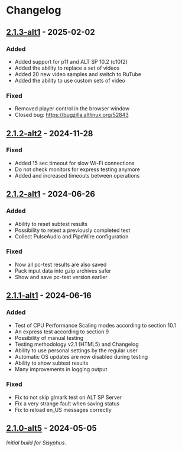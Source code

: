 # Changelog

## [2.1.3-alt1] - 2025-02-02

### Added

- Added support for p11 and ALT SP 10.2 (c10f2)
- Added the ability to replace a set of videos
- Added 20 new video samples and switch to RuTube
- Added the ability to use custom sets of video

### Fixed

- Removed player control in the browser window
- Closed bug: https://bugzilla.altlinux.org/52843

[2.1.3-alt1]: https://github.com/klark973/pc-test/releases/tag/2.1.3-alt1

## [2.1.2-alt2] - 2024-11-28

### Fixed

- Added 15 sec timeout for slow Wi-Fi connections
- Do not check monitors for express testing anymore
- Added and increased timeouts between operations

[2.1.2-alt2]: https://github.com/klark973/pc-test/releases/tag/2.1.2-alt2

## [2.1.2-alt1] - 2024-06-26

### Added

- Ability to reset subtest results
- Possibility to retest a previously completed test
- Collect PulseAudio and PipeWire configuration

### Fixed

- Now all pc-test results are also saved
- Pack input data into gzip archives safer
- Show and save pc-test version earlier

[2.1.2-alt1]: https://github.com/klark973/pc-test/releases/tag/2.1.2-alt1

## [2.1.1-alt1] - 2024-06-16

### Added

- Test of CPU Performance Scaling modes according to section 10.1
- An express test according to section 9
- Possibility of manual testing
- Testing methodology v2.1 (HTML5) and Changelog
- Ability to use personal settings by the regular user
- Automatic OS updates are now disabled during testing
- Ability to show subtest results
- Many improvements in logging output

### Fixed

- Fix to not skip glmark test on ALT SP Server
- Fix a very strange fault when saving status
- Fix to reload en_US messages correctly

[2.1.1-alt1]: https://github.com/klark973/pc-test/releases/tag/2.1.1-alt1

## [2.1.0-alt5] - 2024-05-05

_Initial build for Sisyphus_.

[2.1.0-alt5]: https://github.com/klark973/pc-test/releases/tag/2.1.0-alt5

